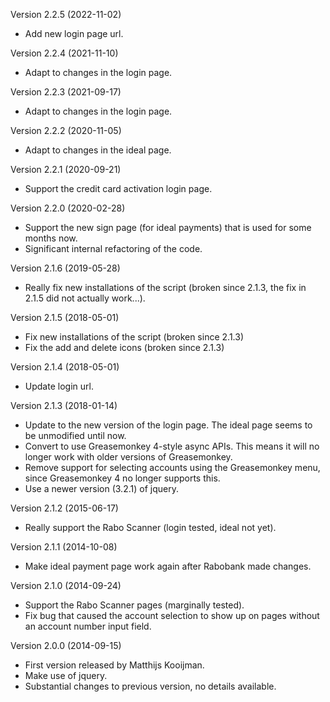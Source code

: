 Version 2.2.5 (2022-11-02)
 - Add new login page url.

Version 2.2.4 (2021-11-10)
 - Adapt to changes in the login page.

Version 2.2.3 (2021-09-17)
 - Adapt to changes in the login page.

Version 2.2.2 (2020-11-05)
 - Adapt to changes in the ideal page.

Version 2.2.1 (2020-09-21)
 - Support the credit card activation login page.

Version 2.2.0 (2020-02-28)
 - Support the new sign page (for ideal payments) that is used for some
   months now.
 - Significant internal refactoring of the code.

Version 2.1.6 (2019-05-28)
 - Really fix new installations of the script (broken since 2.1.3, the
   fix in 2.1.5 did not actually work...).

Version 2.1.5 (2018-05-01)
 - Fix new installations of the script (broken since 2.1.3)
 - Fix the add and delete icons (broken since 2.1.3)

Version 2.1.4 (2018-05-01)
 - Update login url.

Version 2.1.3 (2018-01-14)
 - Update to the new version of the login page. The ideal page seems to
   be unmodified until now.
 - Convert to use Greasemonkey 4-style async APIs. This means it will no
   longer work with older versions of Greasemonkey.
 - Remove support for selecting accounts using the Greasemonkey menu,
   since Greasemonkey 4 no longer supports this.
 - Use a newer version (3.2.1) of jquery.

Version 2.1.2 (2015-06-17)
 - Really support the Rabo Scanner (login tested, ideal not yet).

Version 2.1.1 (2014-10-08)
 - Make ideal payment page work again after Rabobank made changes.

Version 2.1.0 (2014-09-24)
 - Support the Rabo Scanner pages (marginally tested).
 - Fix bug that caused the account selection to show up on pages without
   an account number input field.

Version 2.0.0 (2014-09-15)
 - First version released by Matthijs Kooijman.
 - Make use of jquery.
 - Substantial changes to previous version, no details available.

